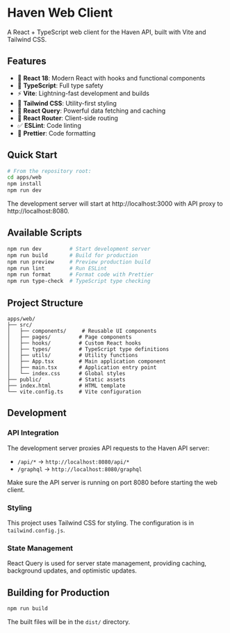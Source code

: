 # Haven Web Client

A React + TypeScript web client for the Haven API, built with Vite and Tailwind CSS.

## Features

- 🚀 **React 18**: Modern React with hooks and functional components
- 🔧 **TypeScript**: Full type safety
- ⚡ **Vite**: Lightning-fast development and builds
- 🎨 **Tailwind CSS**: Utility-first styling
- 🔄 **React Query**: Powerful data fetching and caching
- 🧭 **React Router**: Client-side routing
- ✅ **ESLint**: Code linting
- 💅 **Prettier**: Code formatting

## Quick Start

```bash
# From the repository root:
cd apps/web
npm install
npm run dev
```

The development server will start at http://localhost:3000 with API proxy to http://localhost:8080.

## Available Scripts

```bash
npm run dev         # Start development server
npm run build       # Build for production
npm run preview     # Preview production build
npm run lint        # Run ESLint
npm run format      # Format code with Prettier
npm run type-check  # TypeScript type checking
```

## Project Structure

```
apps/web/
├── src/
│   ├── components/     # Reusable UI components
│   ├── pages/         # Page components
│   ├── hooks/         # Custom React hooks
│   ├── types/         # TypeScript type definitions
│   ├── utils/         # Utility functions
│   ├── App.tsx        # Main application component
│   ├── main.tsx       # Application entry point
│   └── index.css      # Global styles
├── public/            # Static assets
├── index.html         # HTML template
└── vite.config.ts     # Vite configuration
```

## Development

### API Integration

The development server proxies API requests to the Haven API server:
- `/api/*` → `http://localhost:8080/api/*`
- `/graphql` → `http://localhost:8080/graphql`

Make sure the API server is running on port 8080 before starting the web client.

### Styling

This project uses Tailwind CSS for styling. The configuration is in `tailwind.config.js`.

### State Management

React Query is used for server state management, providing caching, background updates, and optimistic updates.

## Building for Production

```bash
npm run build
```

The built files will be in the `dist/` directory.